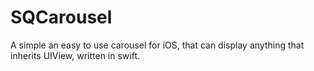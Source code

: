 # SQCarousel
A simple an easy to use carousel for iOS, that can display anything that inherits UIView, written in swift.
